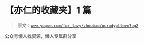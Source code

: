 # 【亦仁的收藏夹】1 篇

> 原文：[`www.yuque.com/for_lazy/zhoubao/opxodypllnvm7og2`](https://www.yuque.com/for_lazy/zhoubao/opxodypllnvm7og2)

公众号懒人找资源，懒人专属群分享